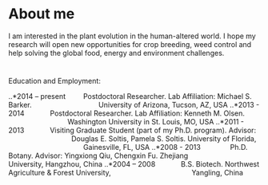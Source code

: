 # About me
I am interested in the plant evolution in the human-altered world. I hope my research will open new opportunities for crop breeding, weed control and help solving the global food, energy and environment challenges. 

# 
Education and Employment:

..*2014 – present          Postdoctoral Researcher. Lab Affiliation: Michael S. Barker.
                                  University of Arizona, Tucson, AZ, USA
..*2013 -  2014              Postdoctoral Researcher. Lab Affiliation: Kenneth M. Olsen.                                        Washington University in St. Louis, MO, USA
..*2011 -  2013              Visiting Graduate Student (part of my Ph.D. program). Advisor:                                   Douglas E. Soltis, Pamela S. Soltis. University of Florida,                                         Gainesville, FL, USA
..*2008 - 2013               Ph.D. Botany. Advisor: Yingxiong Qiu, Chengxin Fu. Zhejiang                                     University, Hangzhou, China
..*2004 – 2008              B.S. Biotech. Northwest Agriculture & Forest University,                                         Yangling, China
